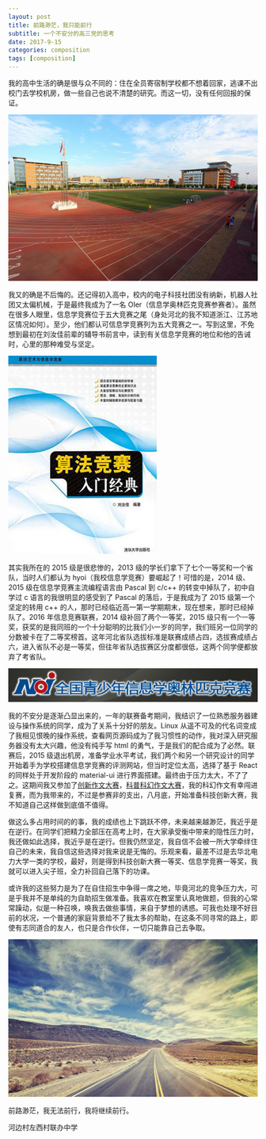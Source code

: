 ```yaml
---
layout: post
title: 前路渺茫，我只能前行
subtitle: 一个不安分的高三党的思考
date: 2017-9-15
categories: composition
tags: [composition]
---
```


我的高中生活的确是很与众不同的：住在全员寄宿制学校都不想着回家，逃课不出校门去学校机房，做一些自己也说不清楚的研究。而这一切，没有任何回报的保证。  

![](/img/hdyz.jpg)

我又的确是不后悔的。还记得初入高中，校内的电子科技社团没有纳新，机器人社团又太偏机械，于是最终我成为了一名 OIer（信息学奥林匹克竞赛参赛者）。虽然在很多人眼里，信息学竞赛位于五大竞赛之尾（身处河北的我不知道浙江、江苏地区情况如何）。至少，他们都认可信息学竞赛列为五大竞赛之一。写到这里，不免想到最初在刘汝佳前辈的辅导书前言中，读到有关信息学竞赛的地位和他的告诫时，心里的那种难受与坚定。  

![](/img/algorithmguide.jpg)

其实我所在的 2015 级是很悲惨的，2013 级的学长们拿下了七个一等奖和一个省队，当时人们都认为 hyoi（我校信息学竞赛）要崛起了！可惜的是，2014 级、2015 级在信息学竞赛主流编程语言由 Pascal 到 c/c++ 的转变中掉队了，初中自学过 c 语言的我很明显的感受到了 Pascal 的落后，于是我成为了 2015 级第一个坚定的转用 c++ 的人，那时已经临近高一第一学期期末，现在想来，那时已经掉队了。2016 年信息竞赛联赛，2014 级补回了两个一等奖，2015 级只有一个一等奖，获奖的是我同班的一个十分聪明的比我们小一岁的同学，我们班另一位同学的分数被卡在了二等奖榜首。这年河北省队选拔标准是联赛成绩占四，选拔赛成绩占六，进入省队不必是一等奖，但往年省队选拔赛区分度都很低，这两个同学便都放弃了考省队。  

![](/img/noi.png)

我的不安分是逐渐凸显出来的，一年的联赛备考期间，我结识了一位熟悉服务器建设与操作系统的同学，成为了关系十分好的朋友。Linux 从遥不可及的代名词变成了我相见恨晚的操作系统，查看网页源码成为了我习惯性的动作，我对深入研究服务器没有太大兴趣，他没有纯手写 html 的勇气，于是我们的配合成为了必然。联赛后，2015 级退出机房，准备学业水平考试，我们两个和另一个研究设计的同学开始着手为学校搭建信息学竞赛的评测网站，但当时定位太高，选择了基于 React 的同样处于开发阶段的 material-ui 进行界面搭建。最终由于压力太大，不了了之。这期间我又参加了[创新作文大赛](/composition/2017/03/15/composition/)，[科普科幻作文大赛](/composition/2017/04/15/composition/)，我的科幻作文有幸闯进复赛，而为我带来的，不过是参赛非的支出，八月底，开始准备科技创新大赛，我不知道自己这样做到底值不值得。  

做这么多占用时间的的事，我的成绩也上下跳跃不停，未来越来越渺茫，我近乎是在逆行。在同学们把精力全部压在高考上时，在大家承受衡中带来的隐性压力时，我还做如此选择，我近乎是在逆行。但我仍然坚定，我自信不会被一所大学牵绊住自己的未来，我自信这些选择对我来说是无悔的。乐观来看，最差不过是去华北电力大学一类的学校，最好，则是得到科技创新大赛一等奖、信息学竞赛一等奖，我就可以进入尖子班，全力补回自己落下的功课。  

或许我的这些努力是为了在自住招生中争得一席之地，毕竟河北的竞争压力大，可是乎我并不是单纯的为自助招生做准备。我喜欢在教室里认真地做题，但我的心常常躁动，似是一种召唤，唤我去做些事情，来自于梦想的诱惑。可我也处理不好目前的状况，一个普通的家庭背景给不了我太多的帮助，在这条不同寻常的路上，即使有志同道合的友人，也只是合作伙伴，一切只能靠自己去争取。  

![](/img/road.jpg)

前路渺茫，我无法前行，我将继续前行。  

河边村左西村联办中学
